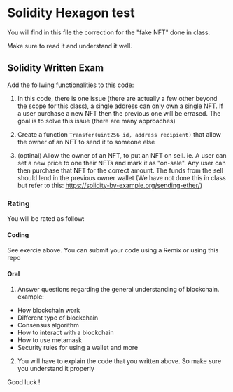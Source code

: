 # Solidity Hexagon test


You will find in this file the correction for the "fake NFT" done in class.

Make sure to read it and understand it well. 

## Solidity Written Exam

Add the follwing functionalities to this code:

1. In this code, there is one issue (there are actually a few other beyond the scope for this class), a single address can only own a single NFT. If a user purchase a new NFT then the previous one will be errased. The goal is to solve this issue (there are many approaches)

2. Create a function `Transfer(uint256 id, address recipient)` that allow the owner of an NFT to send it to someone else

3. (optinal) Allow the owner of an NFT, to put an NFT on sell. ie. A user can set a new price to one their NFTs and mark it as "on-sale". Any user can then purchase that NFT for the correct amount. The funds from the sell should lend in the previous owner wallet (We have not done this in class but refer to this: https://solidity-by-example.org/sending-ether/)



### Rating

You will be rated as follow:

#### Coding
See exercie above. You can submit your code using a Remix or using this repo

#### Oral
1. Answer questions regarding the general understanding of blockchain. example:

- How blockchain work
- Different type of blockchain
- Consensus algorithm
- How to interact with a blockchain
- How to use metamask
- Security rules for using a wallet
and more 

2. You will have to explain the code that you written above. So make sure you understand it properly


Good luck !






